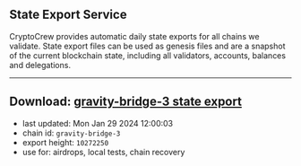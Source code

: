 ## State Export Service
CryptoCrew provides automatic daily state exports for all chains we validate. State export files can be used as genesis files and are a snapshot of the current blockchain state, including all validators, accounts, balances and delegations.

---
**Download: [gravity-bridge-3 state export](https://dl.ccvalidators.com/SERVICE/gravitybridge/gravity-bridge-3_export_10272250.json)**
---

- last updated: Mon Jan 29 2024 12:00:03
- chain id: `gravity-bridge-3`
- export height: `10272250`
- use for: airdrops, local tests, chain recovery
